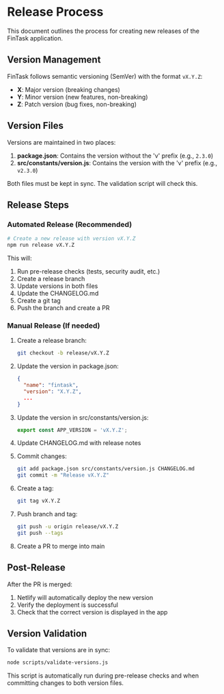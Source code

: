 # Release Process

This document outlines the process for creating new releases of the FinTask application.

## Version Management

FinTask follows semantic versioning (SemVer) with the format `vX.Y.Z`:

- **X**: Major version (breaking changes)
- **Y**: Minor version (new features, non-breaking)
- **Z**: Patch version (bug fixes, non-breaking)

## Version Files

Versions are maintained in two places:

1. **package.json**: Contains the version without the 'v' prefix (e.g., `2.3.0`)
2. **src/constants/version.js**: Contains the version with the 'v' prefix (e.g., `v2.3.0`)

Both files must be kept in sync. The validation script will check this.

## Release Steps

### Automated Release (Recommended)

```bash
# Create a new release with version vX.Y.Z
npm run release vX.Y.Z
```

This will:
1. Run pre-release checks (tests, security audit, etc.)
2. Create a release branch
3. Update versions in both files
4. Update the CHANGELOG.md
5. Create a git tag
6. Push the branch and create a PR

### Manual Release (If needed)

1. Create a release branch:
   ```bash
   git checkout -b release/vX.Y.Z
   ```

2. Update the version in package.json:
   ```json
   {
     "name": "fintask",
     "version": "X.Y.Z",
     ...
   }
   ```

3. Update the version in src/constants/version.js:
   ```javascript
   export const APP_VERSION = 'vX.Y.Z';
   ```

4. Update CHANGELOG.md with release notes

5. Commit changes:
   ```bash
   git add package.json src/constants/version.js CHANGELOG.md
   git commit -m "Release vX.Y.Z"
   ```

6. Create a tag:
   ```bash
   git tag vX.Y.Z
   ```

7. Push branch and tag:
   ```bash
   git push -u origin release/vX.Y.Z
   git push --tags
   ```

8. Create a PR to merge into main

## Post-Release

After the PR is merged:

1. Netlify will automatically deploy the new version
2. Verify the deployment is successful
3. Check that the correct version is displayed in the app

## Version Validation

To validate that versions are in sync:

```bash
node scripts/validate-versions.js
```

This script is automatically run during pre-release checks and when committing changes to both version files.